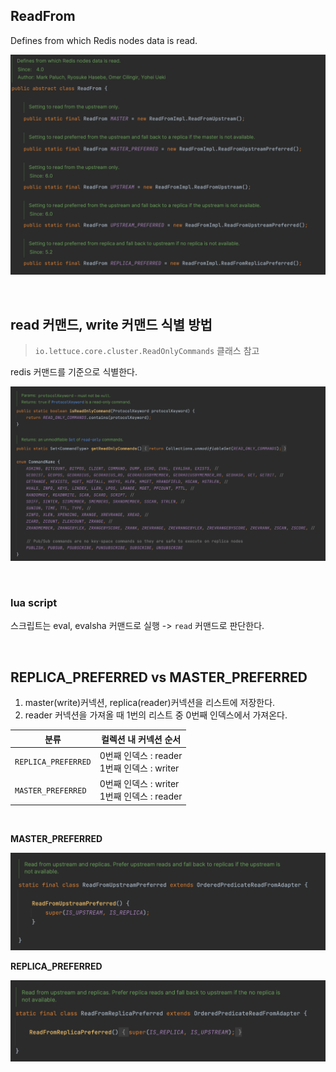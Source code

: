 ## ReadFrom

Defines from which Redis nodes data is read.

![](../images/[ETC]%20Lettuce%20ReadFrom_07.png)

<br>

## read 커맨드, write 커맨드 식별 방법

> `io.lettuce.core.cluster.ReadOnlyCommands` 클래스 참고

redis 커맨드를 기준으로 식별한다.

![](../images/[ETC]%20Lettuce%20ReadFrom_47.png)

<br>

### lua script

스크립트는 eval, evalsha 커맨드로 실행 -> `read` 커맨드로 판단한다.

<br>

## REPLICA_PREFERRED vs MASTER_PREFERRED

1. master(write)커넥션, replica(reader)커넥션을 리스트에 저장한다.
2. reader 커넥션을 가져올 때 1번의 리스트 중 0번째 인덱스에서 가져온다.

|분류|컬렉션 내 커넥션 순서|
|-|-|
|`REPLICA_PREFERRED`|0번째 인덱스 : reader <br> 1번째 인덱스 : writer|
|`MASTER_PREFERRED`|0번째 인덱스 : writer <br> 1번째 인덱스 : reader|

<br>

**MASTER_PREFERRED**

![](../images/[ETC]%20Lettuce%20ReadFrom_26.png)

**REPLICA_PREFERRED**

![](../images/[ETC]%20Lettuce%20ReadFrom_34.png)


